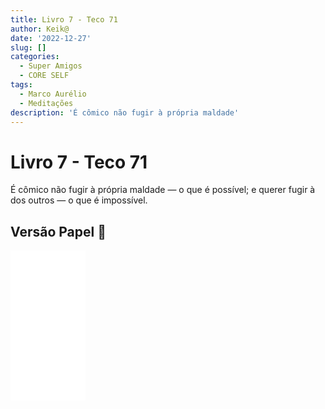 ```yaml
---
title: Livro 7 - Teco 71
author: Keik@
date: '2022-12-27'
slug: []
categories:
  - Super Amigos
  - CORE SELF
tags:
  - Marco Aurélio
  - Meditações
description: 'É cômico não fugir à própria maldade'
---
```


# Livro 7 - Teco 71

É cômico não fugir à própria maldade — o que é possível; e querer fugir à dos outros — o que é impossível.


## Versão Papel :book:
<iframe style="width:120px;height:240px;" marginwidth="0" marginheight="0" scrolling="no" frameborder="0" src="//ws-na.amazon-adsystem.com/widgets/q?ServiceVersion=20070822&OneJS=1&Operation=GetAdHtml&MarketPlace=BR&source=ss&ref=as_ss_li_til&ad_type=product_link&tracking_id=mundodekeika-20&language=pt_BR&marketplace=amazon&region=BR&placement=B092FVY4BB&asins=B092FVY4BB&linkId=37c5ec14221f61f811029aa88b520891&show_border=true&link_opens_in_new_window=true"></iframe>